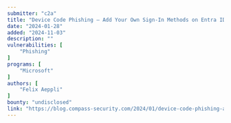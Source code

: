 ```yaml
---
submitter: "c2a"
title: "Device Code Phishing – Add Your Own Sign-In Methods on Entra ID"
date: "2024-01-28"
added: "2024-11-03"
description: ""
vulnerabilities: [
    "Phishing"
]
programs: [
    "Microsoft"
]
authors: [
    "Felix Aeppli"
]
bounty: "undisclosed"
link: "https://blog.compass-security.com/2024/01/device-code-phishing-add-your-own-sign-in-methods-on-entra-id/"
---
```




